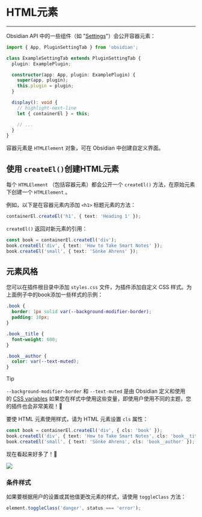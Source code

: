 <!--
 * @Author: Raistlind johnd0712@gmail.com
 * @Date: 2024-01-18 10:18:00
 * @LastEditors: Raistlind
 * @LastEditTime: 2024-01-18 10:18:00
 * @Description:
-->

# HTML元素

---

Obsidian API 中的一些组件（如 "[Settings](https://docs.obsidian.md/Plugins/User+interface/Settings)"）会公开容器元素：

```ts
import { App, PluginSettingTab } from 'obsidian';

class ExampleSettingTab extends PluginSettingTab {
  plugin: ExamplePlugin;

  constructor(app: App, plugin: ExamplePlugin) {
    super(app, plugin);
    this.plugin = plugin;
  }

  display(): void {
    // highlight-next-line
    let { containerEl } = this;

    // ...
  }
}
```

容器元素是 `HTMLElement` 对象，可在 Obsidian 中创建自定义界面。

## 使用 `createEl()`创建HTML元素

每个 `HTMLElement` （包括容器元素）都会公开一个 `createEl()` 方法，在原始元素下创建一个 `HTMLElement` 。

例如，以下是在容器元素内添加 `<h1>` 标题元素的方法：

```ts
containerEl.createEl('h1', { text: 'Heading 1' });
```

`createEl()` 返回对新元素的引用：

```ts
const book = containerEl.createEl('div');
book.createEl('div', { text: 'How to Take Smart Notes' });
book.createEl('small', { text: 'Sönke Ahrens' });
```

## 元素风格

您可以在插件根目录中添加 `styles.css` 文件，为插件添加自定义 CSS 样式。为上面例子中的book添加一些样式的示例：

```css
.book {
  border: 1px solid var(--background-modifier-border);
  padding: 10px;
}

.book__title {
  font-weight: 600;
}

.book__author {
  color: var(--text-muted);
}
```

> [!TIP]
>
> `--background-modifier-border` 和 `--text-muted` 是由 Obsidian 定义和使用的 [CSS variables](https://developer.mozilla.org/en-US/docs/Web/CSS/Using_CSS_custom_properties) 如果您在样式中使用这些变量，即使用户使用不同的主题，您的插件也会非常美观！🌈

要使 HTML 元素使用样式，请为 HTML 元素设置 `cls` 属性：

```ts
const book = containerEl.createEl('div', { cls: 'book' });
book.createEl('div', { text: 'How to Take Smart Notes', cls: 'book__title' });
book.createEl('small', { text: 'Sönke Ahrens', cls: 'book__author' });
```

现在看起来好多了！🎉

![](../../../public/images/HTML元素.png)

### 条件样式

如果要根据用户的设置或其他值更改元素的样式，请使用 `toggleClass` 方法：

```ts
element.toggleClass('danger', status === 'error');
```
